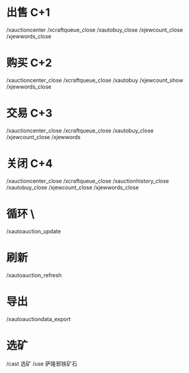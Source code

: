 # 出售 C+1
/xauctioncenter
/xcraftqueue_close
/xautobuy_close
/xjewcount_close
/xjewwords_close

# 购买 C+2
/xauctioncenter_close
/xcraftqueue_close
/xautobuy
/xjewcount_show
/xjewwords_close

# 交易 C+3
/xauctioncenter_close
/xcraftqueue_close
/xautobuy_close
/xjewcount_close
/xjewwords

# 关闭 C+4
/xauctioncenter_close
/xcraftqueue_close
/xauctionhistory_close
/xautobuy_close
/xjewcount_close
/xjewwords_close

# 循环 \
/xautoauction_update

# 刷新
/xautoauction_refresh

# 导出
/xautoauctiondata_export

# 选矿
/cast 选矿
/use 萨隆邪铁矿石

